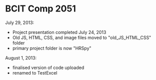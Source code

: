 BCIT Comp 2051
==============

July 29, 2013:
- Project presentation completed July 24, 2013
- Old JS, HTML, CSS, and image files moved to "old_JS_HTML_CSS" folder
- primary project folder is now "HRSpy" 

August 1, 2013:
- finalised version of code uploaded
- renamed to TestExcel
